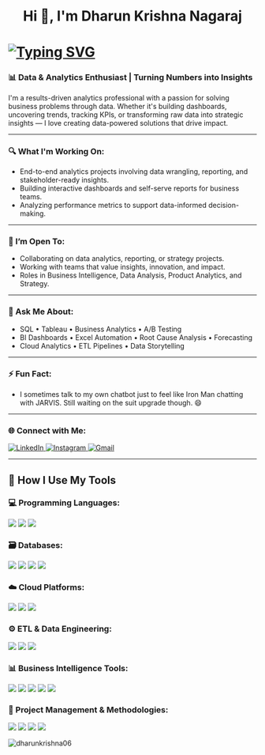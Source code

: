 <h1 align="center">Hi 👋, I'm Dharun Krishna Nagaraj</h1>

# [![Typing SVG](https://readme-typing-svg.demolab.com?font=Fira+Code&weight=1000&pause=1000&color=000000&width=600&lines=Hello!+I+am+a+Graduate+Student+at+UCONN;Welcome+to+my+Github+Page)](https://git.io/typing-svg)


### 📊 Data & Analytics Enthusiast | Turning Numbers into Insights

I'm a results-driven analytics professional with a passion for solving business problems through data. Whether it's building dashboards, uncovering trends, tracking KPIs, or transforming raw data into strategic insights — I love creating data-powered solutions that drive impact.

---

### 🔍 What I'm Working On:
- End-to-end analytics projects involving data wrangling, reporting, and stakeholder-ready insights.
- Building interactive dashboards and self-serve reports for business teams.
- Analyzing performance metrics to support data-informed decision-making.

---

### 🤝 I’m Open To:
- Collaborating on data analytics, reporting, or strategy projects.
- Working with teams that value insights, innovation, and impact.
- Roles in Business Intelligence, Data Analysis, Product Analytics, and Strategy.

---

### 💬 Ask Me About:
- SQL • Tableau • Business Analytics • A/B Testing
- BI Dashboards • Excel Automation • Root Cause Analysis • Forecasting  
- Cloud Analytics • ETL Pipelines • Data Storytelling

---

### ⚡ Fun Fact:
- I sometimes talk to my own chatbot just to feel like Iron Man chatting with JARVIS. Still waiting on the suit upgrade though. 😄

---

### 🌐 Connect with Me:

<p align="left">
  <a href="https://www.linkedin.com/in/dharun-krishna-nagaraj/" target="_blank">
    <img src="https://img.shields.io/badge/LinkedIn-0077B5?style=for-the-badge&logo=linkedin&logoColor=white" alt="LinkedIn"/>
  </a>
  <a href="https://instagram.com/dharun._.nagaraj" target="_blank">
    <img src="https://img.shields.io/badge/Instagram-E4405F?style=for-the-badge&logo=instagram&logoColor=white" alt="Instagram"/>
  </a>
  <a href="mailto:dharunknagaraj@gmail.com" target="_blank">
    <img src="https://img.shields.io/badge/Gmail-D14836?style=for-the-badge&logo=gmail&logoColor=white" alt="Gmail"/>
  </a>
</p>


---

## 🔧 How I Use My Tools



### 💻 Programming Languages:
<a href="https://www.python.org/" target="_blank"><img src="https://img.shields.io/badge/Python-3776AB?style=for-the-badge&logo=python&logoColor=white"/></a>
<a href="https://www.r-project.org/" target="_blank"><img src="https://img.shields.io/badge/R-276DC3?style=for-the-badge&logo=r&logoColor=white"/></a>
<a href="https://www.w3schools.com/sql/" target="_blank"><img src="https://img.shields.io/badge/SQL-003B57?style=for-the-badge&logo=sqlite&logoColor=white"/></a>


### 🗃️ Databases:
<a href="https://www.mysql.com/" target="_blank"><img src="https://img.shields.io/badge/MySQL-4479A1?style=for-the-badge&logo=mysql&logoColor=white"/></a>
<a href="https://www.mongodb.com/" target="_blank"><img src="https://img.shields.io/badge/MongoDB-47A248?style=for-the-badge&logo=mongodb&logoColor=white"/></a>
<a href="https://www.postgresql.org/" target="_blank"><img src="https://img.shields.io/badge/PostgreSQL-336791?style=for-the-badge&logo=postgresql&logoColor=white"/></a>
<a href="https://www.snowflake.com/" target="_blank"><img src="https://img.shields.io/badge/Snowflake-29B5E8?style=for-the-badge&logo=snowflake&logoColor=white"/></a>


### ☁️ Cloud Platforms:
<a href="https://aws.amazon.com/" target="_blank"><img src="https://img.shields.io/badge/AWS-232F3E?style=for-the-badge&logo=amazon-aws&logoColor=white"/></a>
<a href="https://cloud.google.com/" target="_blank"><img src="https://img.shields.io/badge/Google_Cloud-4285F4?style=for-the-badge&logo=google-cloud&logoColor=white"/></a>
<a href="https://www.databricks.com/" target="_blank"><img src="https://img.shields.io/badge/Databricks-EF3E42?style=for-the-badge&logo=databricks&logoColor=white"/></a>


### ⚙️ ETL & Data Engineering:
<a href="https://airflow.apache.org/" target="_blank"><img src="https://img.shields.io/badge/Airflow-017CEE?style=for-the-badge&logo=apache-airflow&logoColor=white"/></a>
<a href="https://hadoop.apache.org/" target="_blank"><img src="https://img.shields.io/badge/Hadoop-66CCFF?style=for-the-badge&logo=apache-hadoop&logoColor=black"/></a>
<a href="https://cloud.google.com/bigquery" target="_blank"><img src="https://img.shields.io/badge/BigQuery-336791?style=for-the-badge&logo=googlebigquery&logoColor=white"/></a>


### 📊 Business Intelligence Tools:
<a href="https://powerbi.microsoft.com/" target="_blank"><img src="https://img.shields.io/badge/Power_BI-F2C811?style=for-the-badge&logo=powerbi&logoColor=black"/></a>
<a href="https://www.tableau.com/" target="_blank"><img src="https://img.shields.io/badge/Tableau-E97627?style=for-the-badge&logo=tableau&logoColor=white"/></a>
<a href="https://www.microsoft.com/en-us/microsoft-365/excel" target="_blank"><img src="https://img.shields.io/badge/Excel-217346?style=for-the-badge&logo=microsoft-excel&logoColor=white"/></a>
<a href="https://www.jmp.com/en_us/home.html" target="_blank"><img src="https://img.shields.io/badge/JMP-007CBA?style=for-the-badge&logo=sas&logoColor=white"/></a>
<a href="https://marketingplatform.google.com/about/analytics/" target="_blank"><img src="https://img.shields.io/badge/Google_Analytics-E37400?style=for-the-badge&logo=googleanalytics&logoColor=white"/></a>


### 📅 Project Management & Methodologies:
<a href="https://www.atlassian.com/agile" target="_blank"><img src="https://img.shields.io/badge/Agile-28A745?style=for-the-badge"/></a>
<a href="https://www.scrum.org/" target="_blank"><img src="https://img.shields.io/badge/Scrum-6DB33F?style=for-the-badge"/></a>
<a href="https://kissflow.com/project/waterfall-project-management" target="_blank"><img src="https://img.shields.io/badge/Waterfall-007ACC?style=for-the-badge"/></a>
<a href="https://www.microsoft.com/en-us/microsoft-365/project" target="_blank"><img src="https://img.shields.io/badge/MS_Project-217346?style=for-the-badge&logo=microsoft&logoColor=white"/></a>


<p><img align="center" src="https://github-readme-stats.vercel.app/api/top-langs?username=dharunkrishna06&show_icons=true&locale=en&layout=compact" alt="dharunkrishna06" /></p>

